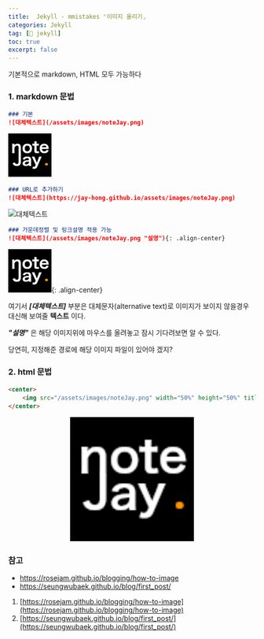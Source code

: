 ```yaml
---
title:  Jekyll - mmistakes ⌜이미지 올리기⌟
categories: Jekyll
tag: [📐 jekyll]
toc: true
excerpt: false
---
```



기본적으로 markdown, HTML 모두 가능하다

### 1. markdown 문법

```markdown
### 기본
![대체텍스트](/assets/images/noteJay.png)
```

![대체텍스트](/assets/images/noteJay.png)

```md
### URL로 추가하기
![대체텍스트](https://jay-hong.github.io/assets/images/noteJay.png)
```

![대체텍스트](https://jay-hong.github.io/assets/images/noteJay.png)


```markdown
### 가운데정렬 및 링크설명 적용 가능
![대체텍스트](/assets/images/noteJay.png "설명"){: .align-center}
```

![대체텍스트](/assets/images/noteJay.png "설명"){: .align-center}

여기서 _**[대체텍스트]**_ 부분은 대체문자(alternative text)로 이미지가 보이지 않을경우 대신해 보여줄 **텍스트** 이다.

_**"설명"**_ 은 해당 이미지위에 마우스를 올려놓고 잠시 기다려보면 알 수 있다.

당연히, 지정해준 경로에 해당 이미지 파일이 있어야 겠지?




### 2. html 문법

```html
<center>
    <img src="/assets/images/noteJay.png" width="50%" height="50%" title="title" alt="alt"/>
</center>
```

<center>
<img src="/assets/images/noteJay.png" width="50%" height="50%" title="title" alt="alt"/> 
</center>




### 참고
- <a href="https://rosejam.github.io/blogging/how-to-image/">https://rosejam.github.io/blogging/how-to-image</a>
- <a href="https://seungwubaek.github.io/blog/first_post/">https://seungwubaek.github.io/blog/first_post/</a>


1. [https://rosejam.github.io/blogging/how-to-image](https://rosejam.github.io/blogging/how-to-image)
2. [https://seungwubaek.github.io/blog/first_post/](https://seungwubaek.github.io/blog/first_post/)